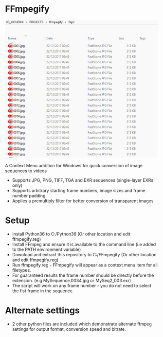 # FFmpegify

![alt text](https://github.com/Aeoll/FFmpegify/blob/master/example.gif "ffmpegify")

A Context Menu addition for Windows for quick conversion of image sequences to videos
- Supports JPG, PNG, TIFF, TGA and EXR sequences (single-layer EXRs only)
- Supports arbitrary starting frame numbers, image sizes and frame number padding
- Applies a premultiply filter for better conversion of transparent images  

# Setup
- Install Python36 to C:/Python36 (Or other location and edit ffmpegify.reg)
- Install FFmpeg and ensure it is available to the command line (i.e added to the PATH environment variable)
- Download and extract this repository to C:/FFmpegify (Or other location and edit ffmpegify.reg)
- Run ffmpegify.reg - FFmpegify will appear as a context menu item for all filetypes.
- For guaranteed results the frame number should be directly before the extension. (e.g MySequence.0034.jpg or MySeq2_003.exr)
- The script will work on any frame number - you do not need to select the fist frame in the sequence. 

# Alternate settings
- 2 other python files are included which demonstrate alternate ffmpeg settings for output format, conversion speed and bitrate.
